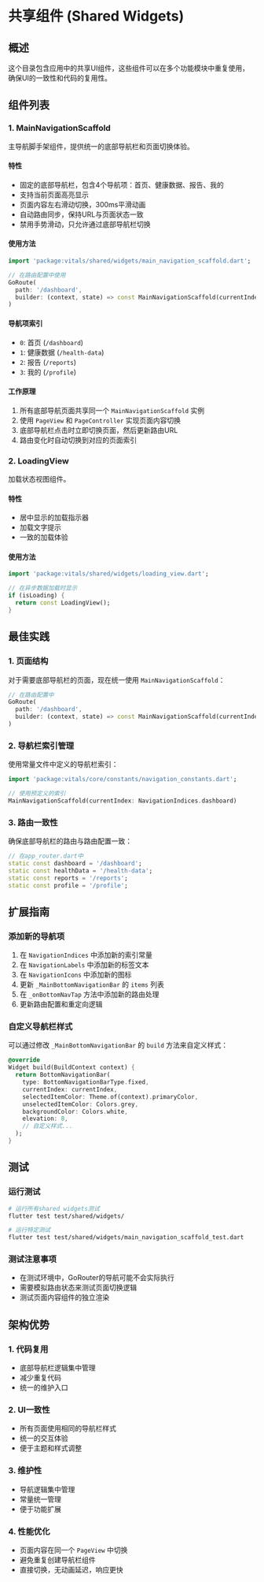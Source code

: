 # 共享组件 (Shared Widgets)

## 概述

这个目录包含应用中的共享UI组件，这些组件可以在多个功能模块中重复使用，确保UI的一致性和代码的复用性。

## 组件列表

### 1. MainNavigationScaffold

主导航脚手架组件，提供统一的底部导航栏和页面切换体验。

#### 特性
- 固定的底部导航栏，包含4个导航项：首页、健康数据、报告、我的
- 支持当前页面高亮显示
- 页面内容左右滑动切换，300ms平滑动画
- 自动路由同步，保持URL与页面状态一致
- 禁用手势滑动，只允许通过底部导航栏切换

#### 使用方法

```dart
import 'package:vitals/shared/widgets/main_navigation_scaffold.dart';

// 在路由配置中使用
GoRoute(
  path: '/dashboard',
  builder: (context, state) => const MainNavigationScaffold(currentIndex: 0),
)
```

#### 导航项索引
- `0`: 首页 (`/dashboard`)
- `1`: 健康数据 (`/health-data`)
- `2`: 报告 (`/reports`)
- `3`: 我的 (`/profile`)

#### 工作原理
1. 所有底部导航页面共享同一个 `MainNavigationScaffold` 实例
2. 使用 `PageView` 和 `PageController` 实现页面内容切换
3. 底部导航栏点击时立即切换页面，然后更新路由URL
4. 路由变化时自动切换到对应的页面索引

### 2. LoadingView

加载状态视图组件。

#### 特性
- 居中显示的加载指示器
- 加载文字提示
- 一致的加载体验

#### 使用方法

```dart
import 'package:vitals/shared/widgets/loading_view.dart';

// 在异步数据加载时显示
if (isLoading) {
  return const LoadingView();
}
```

## 最佳实践

### 1. 页面结构

对于需要底部导航栏的页面，现在统一使用 `MainNavigationScaffold`：

```dart
// 在路由配置中
GoRoute(
  path: '/dashboard',
  builder: (context, state) => const MainNavigationScaffold(currentIndex: 0),
)
```

### 2. 导航栏索引管理

使用常量文件中定义的导航栏索引：

```dart
import 'package:vitals/core/constants/navigation_constants.dart';

// 使用预定义的索引
MainNavigationScaffold(currentIndex: NavigationIndices.dashboard)
```

### 3. 路由一致性

确保底部导航栏的路由与路由配置一致：

```dart
// 在app_router.dart中
static const dashboard = '/dashboard';
static const healthData = '/health-data';
static const reports = '/reports';
static const profile = '/profile';
```

## 扩展指南

### 添加新的导航项

1. 在 `NavigationIndices` 中添加新的索引常量
2. 在 `NavigationLabels` 中添加新的标签文本
3. 在 `NavigationIcons` 中添加新的图标
4. 更新 `_MainBottomNavigationBar` 的 `items` 列表
5. 在 `_onBottomNavTap` 方法中添加新的路由处理
6. 更新路由配置和重定向逻辑

### 自定义导航栏样式

可以通过修改 `_MainBottomNavigationBar` 的 `build` 方法来自定义样式：

```dart
@override
Widget build(BuildContext context) {
  return BottomNavigationBar(
    type: BottomNavigationBarType.fixed,
    currentIndex: currentIndex,
    selectedItemColor: Theme.of(context).primaryColor,
    unselectedItemColor: Colors.grey,
    backgroundColor: Colors.white,
    elevation: 8,
    // 自定义样式...
  );
}
```

## 测试

### 运行测试

```bash
# 运行所有shared widgets测试
flutter test test/shared/widgets/

# 运行特定测试
flutter test test/shared/widgets/main_navigation_scaffold_test.dart
```

### 测试注意事项

- 在测试环境中，GoRouter的导航可能不会实际执行
- 需要模拟路由状态来测试页面切换逻辑
- 测试页面内容组件的独立渲染

## 架构优势

### 1. 代码复用
- 底部导航栏逻辑集中管理
- 减少重复代码
- 统一的维护入口

### 2. UI一致性
- 所有页面使用相同的导航栏样式
- 统一的交互体验
- 便于主题和样式调整

### 3. 维护性
- 导航逻辑集中管理
- 常量统一管理
- 便于功能扩展

### 4. 性能优化
- 页面内容在同一个 `PageView` 中切换
- 避免重复创建导航栏组件
- 直接切换，无动画延迟，响应更快

